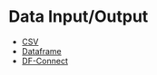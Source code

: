 # Data Input/Output
 * [CSV](data_io/csv.rst)
 * [Dataframe](/modules/data_io/dataframe.md)
 * [DF-Connect](data_io/df_connect.rst)